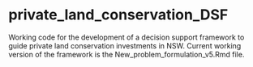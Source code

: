 # private_land_conservation_DSF
Working code for the development of a decision support framework to guide private land conservation investments in NSW. Current working version of the framework is the New_problem_formulation_v5.Rmd file. 
